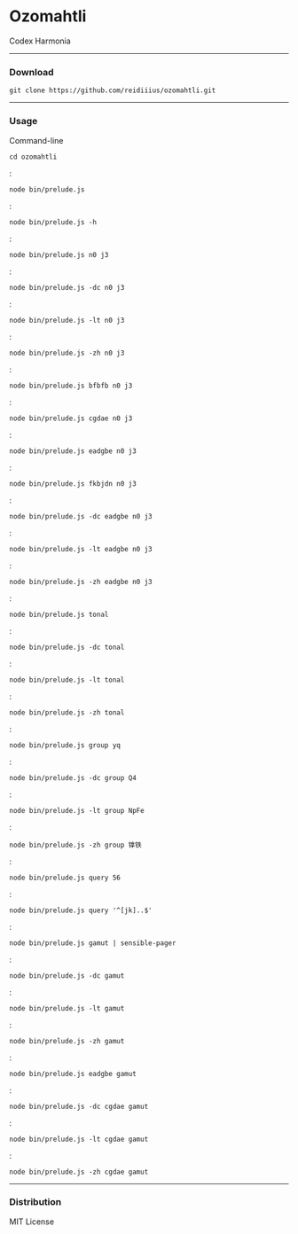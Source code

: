 # Ozomahtli
Codex Harmonia

---

### Download

    git clone https://github.com/reidiiius/ozomahtli.git

---

### Usage
Command-line

    cd ozomahtli

:

    node bin/prelude.js

:

    node bin/prelude.js -h

:

    node bin/prelude.js n0 j3

:

    node bin/prelude.js -dc n0 j3

:

    node bin/prelude.js -lt n0 j3

:

    node bin/prelude.js -zh n0 j3

:

    node bin/prelude.js bfbfb n0 j3

:

    node bin/prelude.js cgdae n0 j3

:

    node bin/prelude.js eadgbe n0 j3

:

    node bin/prelude.js fkbjdn n0 j3

:

    node bin/prelude.js -dc eadgbe n0 j3

:

    node bin/prelude.js -lt eadgbe n0 j3

:

    node bin/prelude.js -zh eadgbe n0 j3

:

    node bin/prelude.js tonal

:

    node bin/prelude.js -dc tonal

:

    node bin/prelude.js -lt tonal

:

    node bin/prelude.js -zh tonal

:

    node bin/prelude.js group yq

:

    node bin/prelude.js -dc group Q4

:

    node bin/prelude.js -lt group NpFe

:

    node bin/prelude.js -zh group 镎铁

:

    node bin/prelude.js query 56

:

    node bin/prelude.js query '^[jk]..$'

:

    node bin/prelude.js gamut | sensible-pager

:

    node bin/prelude.js -dc gamut

:

    node bin/prelude.js -lt gamut

:

    node bin/prelude.js -zh gamut

:

    node bin/prelude.js eadgbe gamut

:

    node bin/prelude.js -dc cgdae gamut

:

    node bin/prelude.js -lt cgdae gamut

:

    node bin/prelude.js -zh cgdae gamut

---

### Distribution
MIT License

